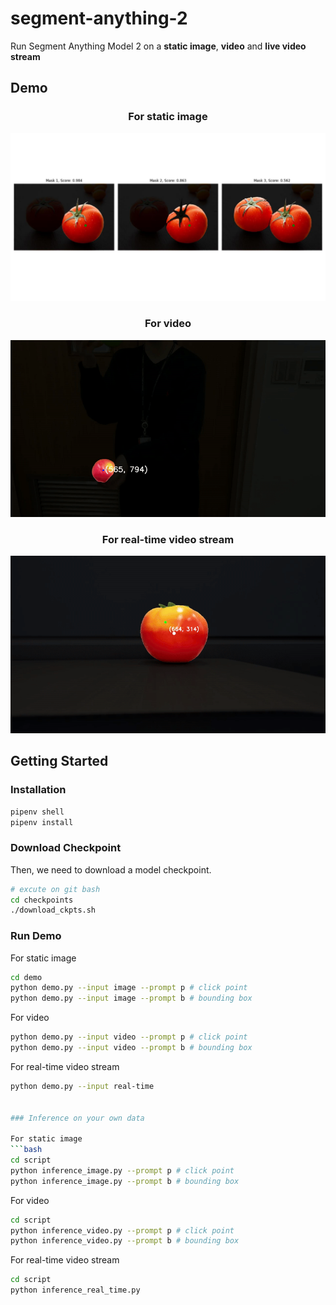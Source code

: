 # segment-anything-2
Run Segment Anything Model 2 on a **static image**, **video** and **live video stream**

## Demo
<div align=center>
<p align="center">

### For static image
<img src="./assets/image_mask.jpg" width="880">
</p>

### For video
<img src="./assets/video_mask.gif" width="880">
</p>

### For real-time video stream
<img src="./assets/real_time_mask.gif" width="880">
</p>
</div>


## Getting Started

### Installation

```bash
pipenv shell
pipenv install
```
### Download Checkpoint

Then, we need to download a model checkpoint.

```bash
# excute on git bash
cd checkpoints
./download_ckpts.sh

```

### Run Demo

For static image
```bash
cd demo
python demo.py --input image --prompt p # click point
python demo.py --input image --prompt b # bounding box
```

For video
```bash
python demo.py --input video --prompt p # click point
python demo.py --input video --prompt b # bounding box
```

For real-time video stream
```bash
python demo.py --input real-time


### Inference on your own data

For static image
```bash
cd script
python inference_image.py --prompt p # click point
python inference_image.py --prompt b # bounding box
``` 

For video
```bash
cd script
python inference_video.py --prompt p # click point
python inference_video.py --prompt b # bounding box
```

For real-time video stream
```bash
cd script
python inference_real_time.py
```
